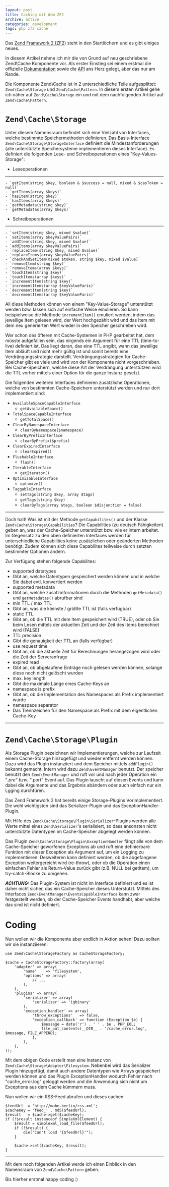 ```yaml
---
layout: post
title: Caching mit dem ZF2
archive: active
categories: development
tags: php zf2 cache
---
```


Das [Zend Framework 2 (ZF2)](http://framework.zend.com/zf2/) steht in den Startlöchern und es gibt einiges neues.

In diesem Artikel nehme ich mir die von Grund auf neu geschriebene Zend\Cache Komponente vor.
Als erster Einstieg sei einem erstmal die offizielle [Dokumentation](http://packages.zendframework.com/docs/latest/manual/en/index.html#zend-cache)
sowie die [API](http://packages.zendframework.com/docs/latest/apidoc/namespaces/Zend.Cache.html) ans Herz gelegt, aber das nur am Rande.

Die Komponente Zend\Cache ist in 2 unterschiedliche Teile aufgesplittet: `Zend\Cache\Storage` und `Zend\Cache\Pattern`.
In diesem ersten Artikel gehe ich näher auf `Zend\Cache\Storage` ein und mit dem nachfolgenden Artikel auf `Zend\Cache\Pattern`.


`Zend\Cache\Storage`
=================

Unter diesem Namensraum befindet sich eine Vielzahl von Interfaces, welche bestimmte Speichermethoden definieren.
Das Basis-Interface `Zend\Cache\Storage\StorageInterface` definiert die Mindestanforderungen (alle unterstützte
Speichersysteme implementieren dieses Interface).
Es definiert die folgenden Lese- und Schreiboperationen eines "Key-Values-Storage":

- Leseoperationen
-----------------
    - `getItem(string $key, boolean & $success = null, mixed & $casToken = null)`
    - `getItems(array $keys)`
    - `hasItem(string $key)`
    - `hasItems(array $keys)`
    - `getMetadata(string $key)`
    - `getMetadatas(array $keys)`

- Schreiboperationen
--------------------
    - `setItem(string $key, mixed $value)`
    - `setItems(array $keyValuePairs)`
    - `addItem(string $key, mixed $value)`
    - `addItems(array $keyValuePairs)`
    - `replaceItem(string $key, mixed $value)`
    - `replaceItems(array $keyValuePairs)`
    - `checkAndSetItem(mixed $token, string $key, mixed $value)`
    - `removeItem(string $key)`
    - `removeItems(array $keys)`
    - `touchItem(string $key)`
    - `touchItems(array $keys)`
    - `incrementItem(string $key)`
    - `incrementItems(array $keyValueParis)`
    - `decrementItem(string $key)`
    - `decrementItems(array $keyValueParis)`

All diese Methoden können von einem "Key-Value-Storage" unterstützt werden bzw. lassen sich auf einfache Weise emulieren.
So kann beispielweise die Methode `incrementItem()` emuliert werden, indem das jeweilige Item gelesen wird,
der Wert hochgezählt wird und das Item mit dem neu generierten Wert wieder in den Speicher geschrieben wird.

Wer schon des öfteren mit Cache-Systemen in PHP gearbeitet hat, dem müsste aufgefallen sein,
das nirgends ein Argument für eine TTL (time-to-live) definiert ist. Das liegt daran, das eine TTL angibt, wann
das jeweilige Item abläuft und nicht mehr gültig ist und somit bereits eine Verdrängungsstrategie darstellt.
Verdrängungsstrategien für Cache-Speicher gibt es viele und wird von der Komponente nicht vorgeschrieben.
Bei Cache-Speichern, welche diese Art der Verdrängung unterstützen wird die TTL vorher mittels einer Option
für die ganze Instanz gesetzt.

Die folgenden weiteren Interfaces definieren zusätzliche Operationen, welche von bestimmten Cache-Speichern unterstützt
werden und nur dort implementiert sind:

- `AvailableSpaceCapableInterface`
    - `getAvailableSpace()`
- `TotalSpaceCapableInterface`
    - `getTotalSpace()`
- `ClearByNamespaceInterface`
    - `clearByNamespace($namespace)`
- `ClearByPrefixInterface`
    - `clearByPrefix($prefix)`
- `ClearExpiredInterface`
    - `clearExpired()`
- `FlushableInterface`
    - `flush()`
- `IterableInterface`
    - `getIterator()`
- `OptimizableInterface`
    - `optimize()`
- `TaggableInterface`
    - `setTags(string $key, array $tags)`
    - `getTags(string $key)`
    - `clearByTags(array $tags, boolean $disjunction = false)`

---------------------------------------

Doch halt! Was ist mit der Methode `getCapabilites()` und der Klasse `Zend\Cache\Storage\Capabilities`?
Die Capabilities (zu deutsch Fähigkeiten) geben an, was der Cache-Speicher unterstützt bzw. wie er intern arbeitet.
Im Gegensatz zu den oben definierten Interfaces werden für unterschiedliche Capabilities keine zusätzlichen oder geänderten Methoden benötigt.
Zudem können sich diese Capabilites teilweise durch setzten bestimmter Optionen ändern.

Zur Verfügung stehen folgende Capabilites:

 - supported datatypes
  - Gibt an, welche Datentypen gespeichert werden können und in welche Sie dabei evtl. konvertiert werden
 - supported metadata
  - Gibt an, welche zusatzinformationen durch die Methoden `getMetadata()` und `getMetadatas()` abrufbar sind
 - min TTL / max TTL
  - Gibt an, was die kleinste / größte TTL ist (falls verfügbar)
 - static TTL
  - Gibt an, ob die TTL mit dem Item gespeichert wird (TRUE),
    oder ob Sie beim Lesen mittels der aktuellen Zeit und der Zeit des Items berechnet wird (FALSE)
 - TTL precision
  - Gibt die genauigkeit der TTL an (falls verfügbar)
 - use request time
  - Gibt an, ob die aktuelle Zeit für Berechnungen herangezogen wird oder die Zeit der Serveranfrage
 - expired read
  - Gibt an, ob abgelaufene Einträge noch gelesen werden können, solange diese noch nicht gelöscht wurden
 - max. key length
  - Gibt die maximale Länge eines Cache-Keys an
 - namespace is prefix
  - Gibt an, ob die Implementation des Namespaces als Prefix implementiert wurde
 - namespace separator
  - Das Trennzeichen für den Namespace als Prefix mit dem eigentlichen Cache-Key

--------------------------------------------

`Zend\Cache\Storage\Plugin`
======================

Als Storage Plugin bezeichnen wir Implementierungen, welche zur Laufzeit einem Cache-Storage hinzugefügt und wieder entfernt werden können.
Dazu wird das Plugin instanziiert und dem Speicher mittels `addPlugin()` bekannt gemacht.
Intern wird dazu `Zend\EventManager` benutzt. Der speicher benutzt den `Zend\EventManager` und ruft vor und nach jeder Operation
ein "*.pre" bzw. "*.port" Event auf. Das Plugin lauscht auf diesen Events und kann dabei die Argumente und das Ergebnis abändern oder
auch einfach nur ein Lgging durchfüren.

Das Zend Framework 2 hat bereits einige Storage-Plugins Vorimplementiert. Die wohl wichtigsten sind das Serializer-Plugin und das ExceptionHandler-Plugin.

Mit Hilfe des `Zend\Cache\Storage\Plugin\Serializer`-Plugins werden alle Werte mittel eines `Zend\Serializer`'s serialisiert, so dass ansonsten nicht
unterstützte Datentypen im Cache-Speicher abgelegt werden können.

Das Plugin `Zend\Cache\Storage\Plugin\ExceptionHandler` fängt alle von dem Cache-Speicher geworfenen Exceptions ab und ruft eine definierbare
Funktion mit dieser Exception als Argument auf, um ein Logging zu implementieren.
Desweiteren kann definiert werden, ob die abgefangene Exception weitergereicht wird (re-throw),
oder ob die Operation einen einfachen Fehler als Return-Value zurück gibt (z.B. NULL bei getItem), um try-catch-Blöcke zu umgehen.

***ACHTUNG:*** Das Plugin-System ist nicht im Interface definiert und es ist daher nicht sicher, das ein Cache-Speicher dieses Unterstützt.
Mittels des Interfaces `Zend\EventManager\EventsCapableInterface` kann zwar festgestellt werden, ob der Cache-Speicher Events handhabt,
aber welche das sind ist nicht definiert.

Coding
=====
	
Nun wollen wir die Komponente aber endlich in Aktion sehen!
Dazu sollten wir sie instanziieren:

	use Zend\Cache\StorageFactory as CacheStorageFactory;
	
	$cache = CacheStorageFactory::factory(array(
		'adapter' => array(
			'name'    => 'filesystem',
			'options' => array(
				// ...
			),
		),
		'plugins' => array(
			'serializer' => array(
				'serializer' => 'igbinary'
			),
			'exception_handler' => array(
				'throw_exceptions'   => false,
				'exception_callback' => function (Exception $e) {
					$message = date('r') . ' ' . $e . PHP_EOL;
					file_put_contents(__DIR__ . '/cache_error.log', $message, FILE_APPEND);
				},
			),
		),
	));
	
Mit dem obigen Code erstellt man eine Instanz von `Zend\Cache\Storage\Adapter\Filesystem`.
Nebenbei wird das Serializer Plugin hinzugefügt, damit auch andere Datentypen wie Arrays gespeichert werden können
und das Plugin ExceptionHandler wodurch Fehler nach "cache_error.log" geloggt werden
und die Anwendung sich nicht um Exceptions aus dem Cache kümmern muss.

Nun wollen wir ein RSS-Feed abrufen und dieses cachen:

	$feedUrl  = 'http://mabe.berlin/rss.xml';
	$cacheKey = 'feed_' . md5($feedUrl);
	$result   = $cache->get($cacheKey);
	if (!$result instanceof SimpleXmlElement) {
		$result = simplexml_load_file($feedUrl);
		if (!$result) {
			die("Can't load '{$feedUrl}'");
		}
	    
		$cache->set($cacheKey, $result);
	}




-----------------------------------------------

Mit dem noch folgenden Artikel werde ich einen Einblick in den Namensraum von `Zend\Cache\Pattern` geben.

Bis hierher erstmal happy coding :)
